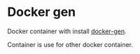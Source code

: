 # Docker gen

Docker container with install [docker-gen](https://github.com/jwilder/docker-gen).

Container is use for other docker container.
